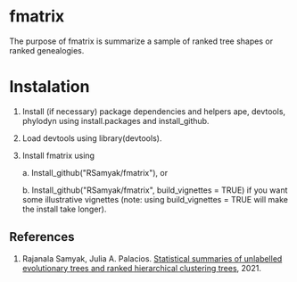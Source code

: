 # fmatrix
The purpose of fmatrix is summarize a sample of ranked tree shapes or ranked genealogies.

# Instalation
1. Install (if necessary) package dependencies and helpers ape, devtools, phylodyn using install.packages and install_github.

2. Load devtools using library(devtools).

3. Install fmatrix using 

    a. Install_github("RSamyak/fmatrix"), or
    
    b. Install_github("RSamyak/fmatrix", build_vignettes = TRUE) if you want some illustrative vignettes (note: using build_vignettes = TRUE will make the install take longer).

## References

1. Rajanala Samyak, Julia A. Palacios. [Statistical summaries of unlabelled evolutionary trees and ranked hierarchical clustering trees](https://arxiv.org/pdf/2106.02724.pdf), 2021.

